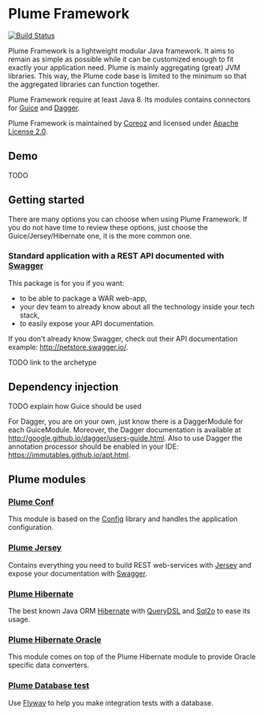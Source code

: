 Plume Framework
===============

[![Build Status](https://travis-ci.org/Coreoz/Plume.svg?branch=master)](https://travis-ci.org/Coreoz/Plume)

Plume Framework is a lightweight modular Java framework. It aims to remain as simple as possible while it can be customized 
enough to fit exactly your application need.
Plume is mainly aggregating (great) JVM libraries. This way, the Plume code base is limited to the minimum
so that the aggregated libraries can function together.  

Plume Framework require at least Java 8. Its modules contains connectors for
[Guice](https://github.com/google/guice) and [Dagger](https://github.com/google/dagger).

Plume Framework is maintained by [Coreoz](http://coreoz.com/)
and licensed under [Apache License 2.0](http://www.apache.org/licenses/LICENSE-2.0).

Demo
----

TODO

Getting started
---------------

There are many options you can choose when using Plume Framework.
If you do not have time to review these options, just choose the Guice/Jersey/Hibernate one,
it is the more common one.

### Standard application with a REST API documented with [Swagger](http://swagger.io/)

This package is for you if you want:
 
- to be able to package a WAR web-app,
- your dev team to already know about all the technology inside your tech stack,
- to easily expose your API documentation.

If you don't already know Swagger, check out their API documentation example: <http://petstore.swagger.io/>.

TODO link to the archetype

Dependency injection
--------------------
TODO explain how Guice should be used

For Dagger, you are on your own, just know there is a DaggerModule for each GuiceModule.
Moreover, the Dagger documentation is available at <http://google.github.io/dagger/users-guide.html>.
Also to use Dagger the annotation processor should be enabled in your IDE: <https://immutables.github.io/apt.html>.

Plume modules
-------------

### [Plume Conf](plume-conf/)

This module is based on the [Config](https://github.com/typesafehub/config) library
and handles the application configuration.

### [Plume Jersey](plume-jersey/)

Contains everything you need to build REST web-services with [Jersey](https://jersey.java.net/)
and expose your documentation with [Swagger](http://swagger.io/).

### [Plume Hibernate](plume-db-hibernate/)

The best known Java ORM [Hibernate](http://hibernate.org/)
with [QueryDSL](https://github.com/querydsl/querydsl/tree/master/querydsl-jpa)
and [Sql2o](http://www.sql2o.org/) to ease its usage.

### [Plume Hibernate Oracle](plume-db-hibernate-oracle/)

This module comes on top of the Plume Hibernate module to provide Oracle specific data converters.

### [Plume Database test](plume-db-test/)

Use [Flyway](https://flywaydb.org/) to help you make integration tests with a database.
